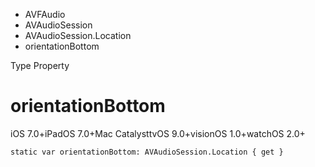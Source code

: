 

- AVFAudio
- AVAudioSession
- AVAudioSession.Location
-  orientationBottom 

Type Property

# orientationBottom

iOS 7.0+iPadOS 7.0+Mac CatalysttvOS 9.0+visionOS 1.0+watchOS 2.0+

``` source
static var orientationBottom: AVAudioSession.Location { get }
```

